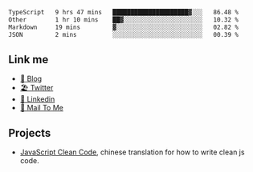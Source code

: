<!--START_SECTION:waka-->

```txt
TypeScript   9 hrs 47 mins   █████████████████████▓░░░   86.48 %
Other        1 hr 10 mins    ██▓░░░░░░░░░░░░░░░░░░░░░░   10.32 %
Markdown     19 mins         ▓░░░░░░░░░░░░░░░░░░░░░░░░   02.82 %
JSON         2 mins          ░░░░░░░░░░░░░░░░░░░░░░░░░   00.39 %
```

<!--END_SECTION:waka-->

## Link me

- [📕 Blog](https://chris-yu.vercel.app/)
- [🏖️ Twitter](https://twitter.com/yuetong3yu)
- [🧳 Linkedin](https://www.linkedin.com/in/yuetong3yu)
- [📧 Mail To Me](mailto:yuetong3yu@gmail.com)


## Projects 

- [JavaScript Clean Code](https://js-clean-code-cn.vercel.app/), chinese translation for how to write clean js code.
